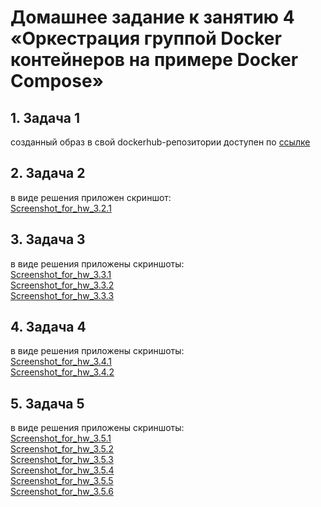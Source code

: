 # **Домашнее задание к занятию 4 «Оркестрация группой Docker контейнеров на примере Docker Compose»**

## **1. Задача 1**  
созданный образ в свой dockerhub-репозитории доступен по [ссылке](https://hub.docker.com/repository/docker/zufo/pulic001/general)

## **2. Задача 2**  
в виде решения приложен скриншот:  
[Screenshot_for_hw_3.2.1](https://github.com/Zufo77/Netology/blob/main/05-virt-03-docker-intro/Screenshot_for_hw_3.2.1.png)

## **3. Задача 3**  
в виде решения приложены скриншоты:  
[Screenshot_for_hw_3.3.1](https://github.com/Zufo77/Netology/blob/main/05-virt-03-docker-intro/Screenshot_for_hw_3.3.1.png)  
[Screenshot_for_hw_3.3.2](https://github.com/Zufo77/Netology/blob/main/05-virt-03-docker-intro/Screenshot_for_hw_3.3.2.png)  
[Screenshot_for_hw_3.3.3](https://github.com/Zufo77/Netology/blob/main/05-virt-03-docker-intro/Screenshot_for_hw_3.3.3.png)  

## **4. Задача 4**  
в виде решения приложены скриншоты:  
[Screenshot_for_hw_3.4.1](https://github.com/Zufo77/Netology/blob/main/05-virt-03-docker-intro/Screenshot_for_hw_3.4.1.png)  
[Screenshot_for_hw_3.4.2](https://github.com/Zufo77/Netology/blob/main/05-virt-03-docker-intro/Screenshot_for_hw_3.4.2.png)  

## **5. Задача 5**   
в виде решения приложены скриншоты:  
[Screenshot_for_hw_3.5.1](https://github.com/Zufo77/Netology/blob/main/05-virt-03-docker-intro/Screenshot_for_hw_3.5.1.png)  
[Screenshot_for_hw_3.5.2](https://github.com/Zufo77/Netology/blob/main/05-virt-03-docker-intro/Screenshot_for_hw_3.5.2.png)  
[Screenshot_for_hw_3.5.3](https://github.com/Zufo77/Netology/blob/main/05-virt-03-docker-intro/Screenshot_for_hw_3.5.3.png)  
[Screenshot_for_hw_3.5.4](https://github.com/Zufo77/Netology/blob/main/05-virt-03-docker-intro/Screenshot_for_hw_3.5.4.png)  
[Screenshot_for_hw_3.5.5](https://github.com/Zufo77/Netology/blob/main/05-virt-03-docker-intro/Screenshot_for_hw_3.5.5.png)  
[Screenshot_for_hw_3.5.6](https://github.com/Zufo77/Netology/blob/main/05-virt-03-docker-intro/Screenshot_for_hw_3.5.6.png)


